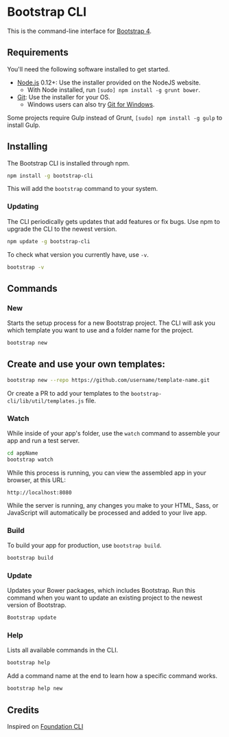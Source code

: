 # Bootstrap CLI

This is the command-line interface for [Bootstrap 4](http://v4-alpha.getbootstrap.com/).

## Requirements

You'll need the following software installed to get started.

  * [Node.js](http://nodejs.org) 0.12+: Use the installer provided on the NodeJS website.
    * With Node installed, run `[sudo] npm install -g grunt bower`.
  * [Git](http://git-scm.com/downloads): Use the installer for your OS.
    * Windows users can also try [Git for Windows](http://git-for-windows.github.io/).

Some projects require Gulp instead of Grunt, `[sudo] npm install -g gulp` to install Gulp.

## Installing

The Bootstrap CLI is installed through npm.

```bash
npm install -g bootstrap-cli
```

This will add the `bootstrap` command to your system.

### Updating

The CLI periodically gets updates that add features or fix bugs. Use npm to upgrade the CLI to the newest version.

```bash
npm update -g bootstrap-cli
```

To check what version you currently have, use `-v`.

```bash
bootstrap -v
```

## Commands

### New

Starts the setup process for a new Bootstrap project. The CLI will ask you which template you want to use and a folder name for the project.

```bash
bootstrap new
```
## Create and use your own templates:

```bash
bootstrap new --repo https://github.com/username/template-name.git
```
Or create a PR to add your templates to the `bootstrap-cli/lib/util/templates.js` file.

### Watch

While inside of your app's folder, use the `watch` command to assemble your app and run a test server.

```bash
cd appName
bootstrap watch
```

While this process is running, you can view the assembled app in your browser, at this URL:

```
http://localhost:8080
```

While the server is running, any changes you make to your HTML, Sass, or JavaScript will automatically be processed and added to your live app.

### Build

To build your app for production, use `bootstrap build`.

```bash
bootstrap build
```

### Update

Updates your Bower packages, which includes Bootstrap. Run this command when you want to update an existing project to the newest version of Bootstrap.

```bash
Bootstrap update
```

### Help

Lists all available commands in the CLI.

```bash
bootstrap help
```

Add a command name at the end to learn how a specific command works.

```bash
bootstrap help new
```
## Credits
Inspired on [Foundation CLI](https://github.com/zurb/foundation-cli) 
